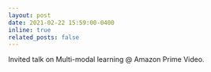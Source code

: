 ```yaml
---
layout: post
date: 2021-02-22 15:59:00-0400
inline: true
related_posts: false
---
```


Invited talk on Multi-modal learning @ Amazon Prime Video.